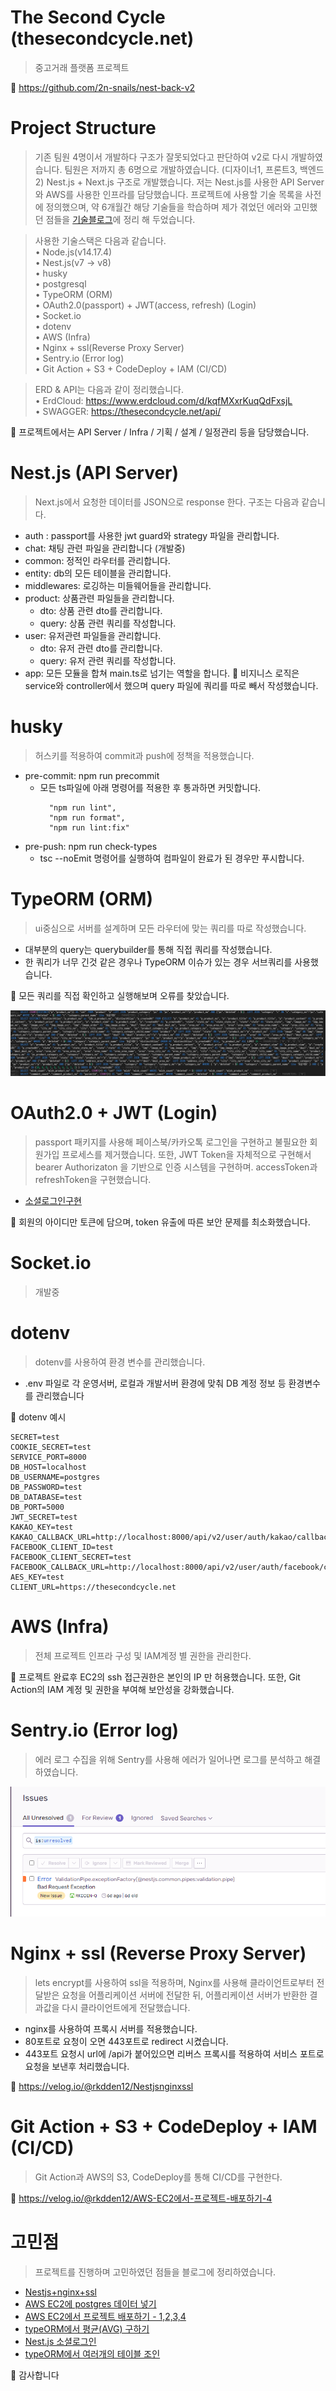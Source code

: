 # The Second Cycle (thesecondcycle.net)

> 중고거래 플랫폼 프로젝트

🔑 https://github.com/2n-snails/nest-back-v2

# Project Structure
> 기존 팀원 4명이서 개발하다 구조가 잘못되었다고 판단하여 v2로 다시 개발하였습니다. 팀원은 저까지 총 6명으로 개발하였습니다. (디자이너1, 프론트3, 백엔드2)
> Nest.js + Next.js 구조로 개발했습니다. 저는 Nest.js를 사용한 API Server와 AWS를 사용한 인프라를 담당했습니다. 프로젝트에 사용할 기술 목록을 사전에 정의했으며, 약 6개월간 해당 기술들을 학습하며 제가 겪었던 에러와 고민했던 점들을 [기술블로그](https://velog.io/@rkdden12)에 정리 해 두었습니다.

> 사용한 기술스택은 다음과 같습니다.
<br>• Node.js(v14.17.4)
<br>• Nest.js(v7 -> v8)
<br>• husky
<br>• postgresql
<br>• TypeORM (ORM)
<br>• OAuth2.0(passport) + JWT(access, refresh) (Login)
<br>• Socket.io
<br>• dotenv
<br>• AWS (Infra)
<br>• Nginx + ssl(Reverse Proxy Server)
<br>• Sentry.io (Error log)
<br>• Git Action + S3 + CodeDeploy + IAM (CI/CD)

> ERD & API는 다음과 같이 정리했습니다. <br> • ErdCloud: https://www.erdcloud.com/d/kqfMXxrKuqQdFxsjL <br> • SWAGGER: https://thesecondcycle.net/api/

🔑 프로젝트에서는 API Server / Infra / 기획 / 설계 / 일정관리 등을 담당했습니다.

# Nest.js (API Server)
> Next.js에서 요청한 데이터를 JSON으로 response 한다. 구조는 다음과 같습니다.
* auth : passport를 사용한 jwt guard와 strategy 파일을 관리합니다.
* chat: 채팅 관련 파일을 관리합니다 (개발중)
* common: 정적인 라우터를 관리합니다.
* entity: db의 모든 테이블을 관리합니다.
* middlewares: 로깅하는 미들웨어들을 관리합니다.
* product: 상품관련 파일들을 관리합니다.
  * dto: 상품 관련 dto를 관리합니다.
  * query: 상품 관련 쿼리를 작성합니다.
* user: 유저관련 파일들을 관리합니다.
  * dto: 유저 관련 dto를 관리합니다.
  * query: 유저 관련 쿼리를 작성합니다.
* app: 모든 모듈을 합쳐 main.ts로 넘기는 역할을 합니다.
🔑 비지니스 로직은 service와 controller에서 했으며 query 파일에 쿼리를 따로 빼서 작성했습니다.

# husky
> 허스키를 적용하여 commit과 push에 정책을 적용했습니다.

* pre-commit: npm run precommit
  * 모든 ts파일에 아래 명령어를 적용한 후 통과하면 커밋합니다.
    ```
      "npm run lint",
      "npm run format",
      "npm run lint:fix"
    ```
* pre-push: npm run check-types
  * tsc --noEmit 명령어를 실행하여 컴파일이 완료가 된 경우만 푸시합니다.

# TypeORM (ORM)
> ui중심으로 서버를 설계하며 모든 라우터에 맞는 쿼리를 따로 작성했습니다.
* 대부분의 query는 querybuilder를 통해 직접 쿼리를 작성했습니다.
* 한 쿼리가 너무 긴것 같은 경우나 TypeORM 이슈가 있는 경우 서브쿼리를 사용했습니다.

🔑 모든 쿼리를 직접 확인하고 실행해보며 오류를 찾았습니다.

![](./images/typeORM.PNG)

# OAuth2.0 + JWT (Login)
> passport 패키지를 사용해 페이스북/카카오톡 로그인을 구현하고 불필요한 회원가입 프로세스를 제거했습니다. 또한, JWT Token을  자체적으로 구현해서 bearer Authorizaton 을 기반으로 인증 시스템을 구현하며. accessToken과 refreshToken을 구현했습니다.

* [소셜로그인구현](https://velog.io/@rkdden12/Nest.js-%EC%86%8C%EC%85%9C%EB%A1%9C%EA%B7%B8%EC%9D%B8)

🔑 회원의 아이디만 토큰에 담으며, token 유출에 따른 보안 문제를 최소화했습니다.

# Socket.io
> 개발중

# dotenv
> dotenv를 사용하여 환경 변수를 관리했습니다.

* .env 파일로 각 운영서버, 로컬과 개발서버 환경에 맞춰 DB 계정 정보 등 환경변수를 관리했습니다

🔑 dotenv 예시
```
SECRET=test
COOKIE_SECRET=test
SERVICE_PORT=8000
DB_HOST=localhost
DB_USERNAME=postgres
DB_PASSWORD=test
DB_DATABASE=test
DB_PORT=5000
JWT_SECRET=test
KAKAO_KEY=test
KAKAO_CALLBACK_URL=http://localhost:8000/api/v2/user/auth/kakao/callback
FACEBOOK_CLIENT_ID=test
FACEBOOK_CLIENT_SECRET=test
FACEBOOK_CALLBACK_URL=http://localhost:8000/api/v2/user/auth/facebook/callback
AES_KEY=test
CLIENT_URL=https://thesecondcycle.net
```

# AWS (Infra)
> 전체 프로젝트 인프라 구성 및 IAM계정 별 권한을 관리한다.

🔑 프로젝트 완료후 EC2의 ssh 접근권한은 본인의 IP 만 허용했습니다. 또한, Git Action의 IAM 계정 및 권한을 부여해 보안성을 강화했습니다.

# Sentry.io (Error log)
> 에러 로그 수집을 위해 Sentry를 사용해 에러가 일어나면 로그를 분석하고 해결하였습니다.

![](./images/sentry.PNG)

# Nginx + ssl (Reverse Proxy Server)
> lets encrypt를 사용하여 ssl을 적용하며, Nginx를 사용해 클라이언트로부터 전달받은 요청을 어플리케이션 서버에 전달한 뒤, 어플리케이션 서버가 반환한 결과값을 다시 클라이언트에게 전달했습니다.

* nginx를 사용하여 프록시 서버를 적용했습니다.
* 80포트로 요청이 오면 443포트로 redirect 시켰습니다.
* 443포트 요청시 url에 /api가 붙어있으면 리버스 프록시를 적용하여 서비스 포트로 요청을 보낸후 처리했습니다.

🔑 https://velog.io/@rkdden12/Nestjsnginxssl

# Git Action + S3 + CodeDeploy + IAM (CI/CD)
> Git Action과 AWS의 S3, CodeDeploy를 통해 CI/CD를 구현한다.

🔑 https://velog.io/@rkdden12/AWS-EC2에서-프로젝트-배포하기-4

# 고민점
> 프로젝트를 진행하며 고민하였던 점들을 블로그에 정리하였습니다.

* [Nestjs+nginx+ssl](https://velog.io/@rkdden12/Nestjsnginxssl)
* [AWS EC2에 postgres 데이터 넣기](https://velog.io/@rkdden12/AWS-EC2%EC%97%90-postgres-%EB%8D%B0%EC%9D%B4%ED%84%B0-%EB%84%A3%EA%B8%B0)
* [AWS EC2에서 프로젝트 배포하기 - 1,2,3,4](https://velog.io/@rkdden12/AWS-EC2%EC%97%90%EC%84%9C-%ED%94%84%EB%A1%9C%EC%A0%9D%ED%8A%B8-%EB%B0%B0%ED%8F%AC%ED%95%98%EA%B8%B0-1)
* [typeORM에서 평균(AVG) 구하기](https://velog.io/@rkdden12/nest.js-typeORM%EC%97%90%EC%84%9C-%ED%8F%89%EA%B7%A0-%EA%B5%AC%ED%95%98%EA%B8%B0)
* [Nest.js 소셜로그인](https://velog.io/@rkdden12/Nest.js-%EC%86%8C%EC%85%9C%EB%A1%9C%EA%B7%B8%EC%9D%B8)
* [typeORM에서 여러개의 테이블 조인](https://velog.io/@rkdden12/typeORM%EC%97%90%EC%84%9C-%EC%97%AC%EB%9F%AC%EA%B0%9C%EC%9D%98-%ED%85%8C%EC%9D%B4%EB%B8%94-%EC%A1%B0%EC%9D%B8)

🔑 감사합니다
